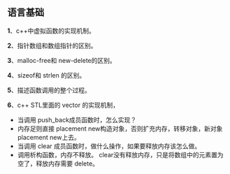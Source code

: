 
## 语言基础

**1**、c++中虚拟函数的实现机制。

**2**、指针数组和数组指针的区别。

**3**、malloc-free和 new-delete的区别。

**4**、sizeof和 strlen 的区别。

**5**、描述函数调用的整个过程。

**6**、c++ STL里面的 vector 的实现机制，
 - 当调用 push_back成员函数时，怎么实现？
- 内存足则直接 placement new构造对象，否则扩充内存，转移对象，新对象 placement new上去。
 - 当调用 clear 成员函数时，做什么操作，如果要释放内存该怎么做。
- 调用析构函数，内存不释放。 clear没有释放内存，只是将数组中的元素置为空了，释放内存需要 delete。



